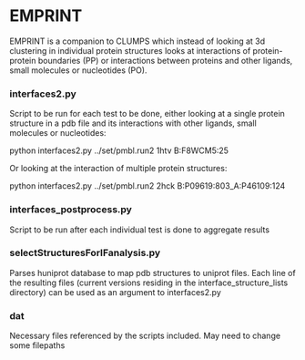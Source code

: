 
# EMPRINT

EMPRINT is a companion to CLUMPS which instead of looking at 3d clustering in individual protein structures looks at interactions of protein-protein boundaries (PP) or interactions between proteins and other ligands, small molecules or nucleotides (PO).




### interfaces2.py

Script to be run for each test to be done, either looking at a single protein structure in a pdb file and its interactions with other ligands, small molecules or nucleotides:


python interfaces2.py ../set/pmbl.run2 1htv B:F8WCM5:25

Or looking at the interaction of multiple protein structures:

python interfaces2.py ../set/pmbl.run2 2hck B:P09619:803_A:P46109:124

### interfaces_postprocess.py

Script to be run after each individual test is done to aggregate results

### selectStructuresForIFanalysis.py

Parses huniprot database to map pdb structures to uniprot files.  Each line of the resulting files (current versions residing in the interface_structure_lists directory) can be used as an argument to interfaces2.py

### dat

Necessary files referenced by the scripts included.  May need to change some filepaths